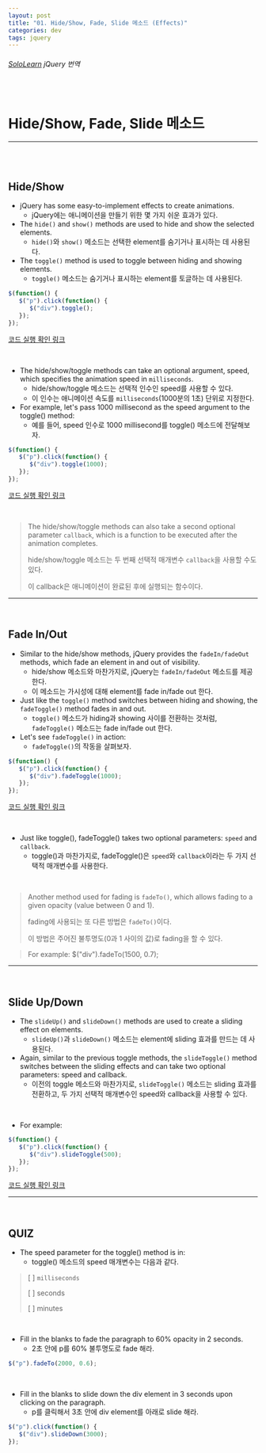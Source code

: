 ```yaml
---
layout: post
title: "01. Hide/Show, Fade, Slide 메소드 (Effects)"
categories: dev
tags: jquery
---
```


###### [SoloLearn](https://www.sololearn.com) jQuery 번역

<br>

# Hide/Show, Fade, Slide 메소드

------

<br>

<br>

## Hide/Show

- jQuery has some easy-to-implement effects to create animations.
  - jQuery에는 애니메이션을 만들기 위한 몇 가지 쉬운 효과가 있다.
- The `hide()` and `show()` methods are used to hide and show the selected elements.
  - `hide()`와 `show()` 메소드는 선택한 element를 숨기거나 표시하는 데 사용된다.
- The `toggle()` method is used to toggle between hiding and showing elements.
  - `toggle()` 메소드는 숨기거나 표시하는 element를 토글하는 데 사용된다.

```js
$(function() {
   $("p").click(function() {
      $("div").toggle();
   });
});
```

[코드 실행 확인 링크](https://code.sololearn.com/1135/#js)

<br>

- The hide/show/toggle methods can take an optional argument, speed, which specifies the animation speed in `milliseconds`.
  - hide/show/toggle 메소드는 선택적 인수인 speed를 사용할 수 있다.
  - 이 인수는 애니메이션 속도를 `milliseconds`(1000분의 1초) 단위로 지정한다.
- For example, let's pass 1000 millisecond as the speed argument to the toggle() method:
  - 예를 들어, speed 인수로 1000 millisecond를 toggle() 메소드에 전달해보자.

```js
$(function() {
   $("p").click(function() {
      $("div").toggle(1000);
   });
});
```

[코드 실행 확인 링크](https://code.sololearn.com/1136/#js)

<br>

> The hide/show/toggle methods can also take a second optional parameter `callback`, which is a function to be executed after the animation completes.
>
> hide/show/toggle 메소드는 두 번째 선택적 매개변수 `callback`을 사용할 수도 있다.
>
> 이 callback은 애니메이션이 완료된 후에 실행되는 함수이다.

------

<br>

## Fade In/Out

- Similar to the hide/show methods, jQuery provides the `fadeIn/fadeOut` methods, which fade an element in and out of visibility.
  - hide/show 메소드와 마찬가지로, jQuery는 `fadeIn/fadeOut` 메소드를 제공한다.
  - 이 메소드는 가시성에 대해 element를 fade in/fade out 한다.
- Just like the `toggle()` method switches between hiding and showing, the `fadeToggle()` method fades in and out.
  - `toggle()` 메소드가 hiding과 showing 사이를 전환하는 것처럼, `fadeToggle()` 메소드는 fade in/fade out 한다.
- Let's see `fadeToggle()` in action:
  - `fadeToggle()`의 작동을 살펴보자.

```js
$(function() {
   $("p").click(function() {
      $("div").fadeToggle(1000);
   });
});
```

[코드 실행 확인 링크](https://code.sololearn.com/1137/#js)

<br>

- Just like toggle(), fadeToggle() takes two optional parameters: `speed` and `callback`.
  - toggle()과 마찬가지로, fadeToggle()은 `speed`와 `callback`이라는 두 가지 선택적 매개변수를 사용한다.

<br>

> Another method used for fading is `fadeTo()`, which allows fading to a given opacity (value between 0 and 1).
>
> fading에 사용되는 또 다른 방법은 `fadeTo()`이다.
>
> 이 방법은 주어진 불투명도(0과 1 사이의 값)로 fading을 할 수 있다.

> For example: $("div").fadeTo(1500, 0.7);

------

<br>

## Slide Up/Down

- The `slideUp()` and `slideDown()` methods are used to create a sliding effect on elements.
  - `slideUp()`과 `slideDown()` 메소드는 element에 sliding 효과를 만드는 데 사용된다.
- Again, similar to the previous toggle methods, the `slideToggle()` method switches between the sliding effects and can take two optional parameters: speed and callback.
  - 이전의 toggle 메소드와 마찬가지로, `slideToggle()` 메소드는 sliding 효과를 전환하고, 두 가지 선택적 매개변수인 speed와 callback을 사용할 수 있다.

<br>

- For example:

```js
$(function() {
   $("p").click(function() {
      $("div").slideToggle(500);
   });
});
```

[코드 실행 확인 링크](https://code.sololearn.com/1138/#js)

------

<br>

## QUIZ

- The speed parameter for the toggle() method is in:
  - toggle() 메소드의 speed 매개변수는 다음과 같다.

> [ ] `milliseconds`
>
> [ ] seconds
>
> [ ] minutes

<br>

- Fill in the blanks to fade the paragraph to 60% opacity in 2 seconds.
  - 2초 안에 p를 60% 불투명도로 fade 해라.

```js
$("p").fadeTo(2000, 0.6);
```

<br>

- Fill in the blanks to slide down the div element in 3 seconds upon clicking on the paragraph.
  - p를 클릭해서 3초 안에 div element를 아래로 slide 해라.

```js
$("p").click(function() {
   $("div").slideDown(3000);
});
```

<br>
